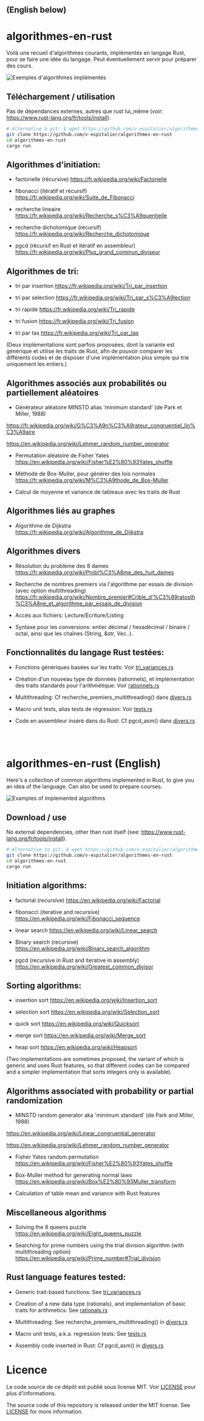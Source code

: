 ## (English below)

# algorithmes-en-rust

Voilà une recueil d'algorithmes courants, implémentés en langage Rust, pour se faire une idée du langage. Peut éventuellement servir pour préparer des cours.

![Exemples d'algorithmes implémentés](imgs/exemples_algos.png)

## Téléchargement / utilisation

Pas de dépendances externes, autres que rust lui_même (voir: https://www.rust-lang.org/fr/tools/install).

```bash
# Alternative à git: $ wget https://github.com/v-espitalier/algorithmes-en-rust/archive/refs/heads/main.zip
git clone https://github.com/v-espitalier/algorithmes-en-rust
cd algorithmes-en-rust
cargo run
```


## Algorithmes d'initiation:

* factorielle (récursive)
https://fr.wikipedia.org/wiki/Factorielle

* fibonacci (itératif et récursif)
https://fr.wikipedia.org/wiki/Suite_de_Fibonacci

* recherche lineaire
https://fr.wikipedia.org/wiki/Recherche_s%C3%A9quentielle

* recherche dichotomique (récursif)
https://fr.wikipedia.org/wiki/Recherche_dichotomique

* pgcd (récursif en Rust et itératif en assembleur)
https://fr.wikipedia.org/wiki/Plus_grand_commun_diviseur

## Algorithmes de tri:

* tri par insertion
https://fr.wikipedia.org/wiki/Tri_par_insertion

* tri par selection
https://fr.wikipedia.org/wiki/Tri_par_s%C3%A9lection

* tri rapide
https://fr.wikipedia.org/wiki/Tri_rapide

* tri fusion
https://fr.wikipedia.org/wiki/Tri_fusion

* tri par tas
https://fr.wikipedia.org/wiki/Tri_par_tas

(Deux implémentations sont parfois proposées, dont la variante est générique et utilise les traits de Rust, afin de pouvoir comparer les différents codes et de disposer d'une implémentation plus simple qui trie uniquement les entiers.)

## Algorithmes associés aux probabilités ou partiellement aléatoires

* Générateur aléatoire MINSTD alias 'minimum standard' (de Park et Miller, 1988)

https://fr.wikipedia.org/wiki/G%C3%A9n%C3%A9rateur_congruentiel_lin%C3%A9aire

https://en.wikipedia.org/wiki/Lehmer_random_number_generator

* Permutation aléatoire de Fisher Yates
https://en.wikipedia.org/wiki/Fisher%E2%80%93Yates_shuffle

* Méthode de Box-Muller, pour générer des lois normales
https://fr.wikipedia.org/wiki/M%C3%A9thode_de_Box-Muller

* Calcul de moyenne et variance de tableaux avec les traits de Rust

## Algorithmes liés au graphes

* Algorithme de Dijkstra
https://fr.wikipedia.org/wiki/Algorithme_de_Dijkstra

## Algorithmes divers

* Résolution du problème des 8 dames
https://fr.wikipedia.org/wiki/Probl%C3%A8me_des_huit_dames

* Recherche de nombres premiers via l'algorithme par essais de division (avec option multithreading)
https://fr.wikipedia.org/wiki/Nombre_premier#Crible_d'%C3%89ratosth%C3%A8ne_et_algorithme_par_essais_de_division

* Accés aux fichiers: Lecture/Ecriture/Listing

* Syntaxe pour les conversions: entier décimal / hexadécimal / binaire / octal, ainsi que les chaînes (String, &str, Vec<char>..).

## Fonctionnalités du langage Rust testées:

* Fonctions génériques basées sur les traits: Voir [tri_variances.rs](https://github.com/v-espitalier/algorithmes-en-rust/blob/main/src/tri_variantes.rs)

* Création d'un nouveau type de données (rationnels), et implémentation des traits standards pour l'arithmétique: Voir [rationnels.rs](https://github.com/v-espitalier/algorithmes-en-rust/blob/main/src/rationnels.rs)

* Multithreading: Cf recherche_premiers_multithreading() dans [divers.rs](https://github.com/v-espitalier/algorithmes-en-rust/blob/main/src/divers.rs#L421)

* Macro unit tests, alias tests de régression: Voir [tests.rs](https://github.com/v-espitalier/algorithmes-en-rust/blob/main/src/tests.rs)

* Code en assembleur inséré dans du Rust: Cf pgcd_asm() dans [divers.rs](https://github.com/v-espitalier/algorithmes-en-rust/blob/main/src/divers.rs#L349)

</br>

</br>

# algorithmes-en-rust (English)

Here's a collection of common algorithms implemented in Rust, to give you an idea of the language. Can also be used to prepare courses.

![Examples of implemented algorithms](imgs/exemples_algos.png)

## Download / use

No external dependencies, other than rust itself (see: https://www.rust-lang.org/fr/tools/install).

```bash
# Alternative to git: $ wget https://github.com/v-espitalier/algorithmes-en-rust/archive/refs/heads/main.zip
git clone https://github.com/v-espitalier/algorithmes-en-rust
cd algorithmes-en-rust
cargo run
```


## Initiation algorithms:

* factorial (recursive)
https://en.wikipedia.org/wiki/Factorial

* fibonacci (iterative and recursive)
https://en.wikipedia.org/wiki/Fibonacci_sequence

* linear search
https://en.wikipedia.org/wiki/Linear_search

* Binary search (recursive)
https://en.wikipedia.org/wiki/Binary_search_algorithm

* pgcd (recursive in Rust and iterative in assembly)
https://en.wikipedia.org/wiki/Greatest_common_divisor

## Sorting algorithms:

* insertion sort
https://en.wikipedia.org/wiki/Insertion_sort

* selection sort
https://en.wikipedia.org/wiki/Selection_sort

* quick sort
https://en.wikipedia.org/wiki/Quicksort

* merge sort
https://en.wikipedia.org/wiki/Merge_sort

* heap sort
https://en.wikipedia.org/wiki/Heapsort

(Two implementations are sometimes proposed, the variant of which is generic and uses Rust features, so that different codes can be compared and a simpler implementation that sorts integers only is available).

## Algorithms associated with probability or partial randomization

* MINSTD random generator aka 'minimum standard' (de Park and Miller, 1988)

https://en.wikipedia.org/wiki/Linear_congruential_generator

https://en.wikipedia.org/wiki/Lehmer_random_number_generator

* Fisher Yates random permutation
https://en.wikipedia.org/wiki/Fisher%E2%80%93Yates_shuffle

* Box-Muller method for generating normal laws
https://en.wikipedia.org/wiki/Box%E2%80%93Muller_transform

* Calculation of table mean and variance with Rust features

## Miscellaneous algorithms

* Solving the 8 queens puzzle
https://en.wikipedia.org/wiki/Eight_queens_puzzle

* Searching for prime numbers using the trial division algorithm (with multithreading option)
https://en.wikipedia.org/wiki/Prime_number#Trial_division

## Rust language features tested:

* Generic trait-based functions: See [tri_variances.rs](https://github.com/v-espitalier/algorithmes-en-rust/blob/main/src/tri_variantes.rs)

* Creation of a new data type (rationals), and implementation of basic traits for arithmetics: See [rationals.rs](https://github.com/v-espitalier/algorithmes-en-rust/blob/main/src/rationnels.rs)

* Multithreading: See recherche_premiers_multithreading() in [divers.rs](https://github.com/v-espitalier/algorithmes-en-rust/blob/main/src/divers.rs#L421)

* Macro unit tests, a.k.a. regression tests: See [tests.rs](https://github.com/v-espitalier/algorithmes-en-rust/blob/main/src/tests.rs)

* Assembly code inserted in Rust: Cf pgcd_asm() in [divers.rs](https://github.com/v-espitalier/algorithmes-en-rust/blob/main/src/divers.rs#L349)

# Licence
Le code source de ce dépôt est publié sous license MIT.
Voir [LICENSE](https://github.com/v-espitalier/algorithmes-en-rust/blob/main/LICENSE) pour plus d'informations.

The source code of this repository is released under the MIT license.
See [LICENSE](https://github.com/v-espitalier/algorithmes-en-rust/blob/main/LICENSE) for more information.
